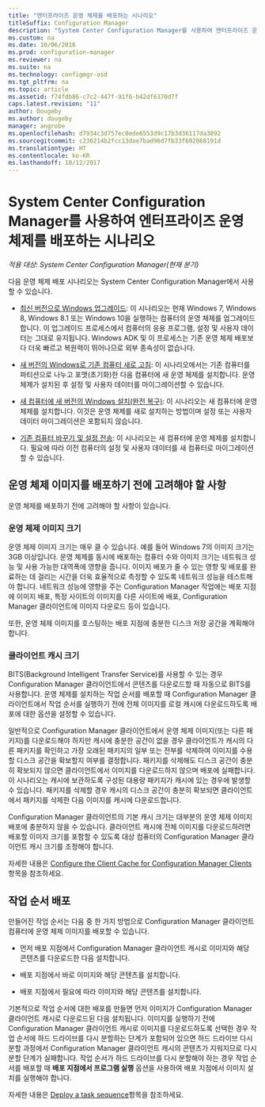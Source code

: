 ```yaml
---
title: "엔터프라이즈 운영 체제를 배포하는 시나리오"
titleSuffix: Configuration Manager
description: "System Center Configuration Manager를 사용하여 엔터프라이즈 운영 체제를 배포하는 여러 시나리오에 대해 알아봅니다."
ms.custom: na
ms.date: 10/06/2016
ms.prod: configuration-manager
ms.reviewer: na
ms.suite: na
ms.technology: configmgr-osd
ms.tgt_pltfrm: na
ms.topic: article
ms.assetid: f74fdb86-c7c2-447f-91f6-b42df6370d7f
caps.latest.revision: "11"
author: Dougeby
ms.author: dougeby
manager: angrobe
ms.openlocfilehash: d7934c3d757ec0ede6553d9c17b3d36117da3892
ms.sourcegitcommit: c236214b2fcc13dae7bad96d7fb33f692868191d
ms.translationtype: HT
ms.contentlocale: ko-KR
ms.lasthandoff: 10/12/2017
---
```

# <a name="scenarios-to-deploy-enterprise-operating-systems-with-system-center-configuration-manager"></a>System Center Configuration Manager를 사용하여 엔터프라이즈 운영 체제를 배포하는 시나리오

*적용 대상: System Center Configuration Manager(현재 분기)*

다음 운영 체제 배포 시나리오는 System Center Configuration Manager에서 사용할 수 있습니다.  

-   [최신 버전으로 Windows 업그레이드](upgrade-windows-to-the-latest-version.md): 이 시나리오는 현재 Windows 7, Windows 8, Windows 8.1 또는 Windows 10을 실행하는 컴퓨터의 운영 체제를 업그레이드합니다. 이 업그레이드 프로세스에서 컴퓨터의 응용 프로그램, 설정 및 사용자 데이터는 그대로 유지됩니다. Windows ADK 및 이 프로세스는 기존 운영 체제 배포보다 더욱 빠르고 복원력이 뛰어나므로 외부 종속성이 없습니다.  

-   [새 버전의 Windows로 기존 컴퓨터 새로 고침](refresh-an-existing-computer-with-a-new-version-of-windows.md): 이 시나리오에서는 기존 컴퓨터를 파티션으로 나누고 포맷(초기화)한 다음 컴퓨터에 새 운영 체제를 설치합니다. 운영 체제가 설치된 후 설정 및 사용자 데이터를 마이그레이션할 수 있습니다.  

-   [새 컴퓨터에 새 버전의 Windows 설치(완전 복구)](install-new-windows-version-new-computer-bare-metal.md): 이 시나리오는 새 컴퓨터에 운영 체제를 설치합니다. 이것은 운영 체제를 새로 설치하는 방법이며 설정 또는 사용자 데이터 마이그레이션은 포함되지 않습니다.  

-   [기존 컴퓨터 바꾸기 및 설정 전송](replace-an-existing-computer-and-transfer-settings.md): 이 시나리오는 새 컴퓨터에 운영 체제를 설치합니다. 필요에 따라 이전 컴퓨터의 설정 및 사용자 데이터를 새 컴퓨터로 마이그레이션할 수 있습니다.  

## <a name="things-to-consider-before-you-deploy-operating-system-images"></a>운영 체제 이미지를 배포하기 전에 고려해야 할 사항  
 운영 체제를 배포하기 전에 고려해야 할 사항이 있습니다.  

### <a name="operating-system-image-size"></a>운영 체제 이미지 크기  
 운영 체제 이미지 크기는 매우 클 수 있습니다. 예를 들어 Windows 7의 이미지 크기는 3GB 이상입니다. 운영 체제를 동시에 배포하는 컴퓨터 수와 이미지 크기는 네트워크 성능 및 사용 가능한 대역폭에 영향을 줍니다. 이미지 배포가 줄 수 있는 영향 및 배포를 완료하는 데 걸리는 시간을 더욱 효율적으로 측정할 수 있도록 네트워크 성능을 테스트해야 합니다. 네트워크 성능에 영향을 주는 Configuration Manager 작업에는 배포 지점에 이미지 배포, 특정 사이트의 이미지를 다른 사이트에 배포, Configuration Manager 클라이언트에 이미지 다운로드 등이 있습니다.  

 또한, 운영 체제 이미지를 호스팅하는 배포 지점에 충분한 디스크 저장 공간을 계획해야 합니다.  

### <a name="client-cache-size"></a>클라이언트 캐시 크기  
 BITS(Background Intelligent Transfer Service)를 사용할 수 있는 경우 Configuration Manager 클라이언트에서 콘텐츠를 다운로드할 때 자동으로 BITS를 사용합니다. 운영 체제를 설치하는 작업 순서를 배포할 때 Configuration Manager 클라이언트에서 작업 순서를 실행하기 전에 전체 이미지를 로컬 캐시에 다운로드하도록 배포에 대한 옵션을 설정할 수 있습니다.  

 일반적으로 Configuration Manager 클라이언트에서 운영 체제 이미지(또는 다른 패키지)를 다운로드해야 하지만 캐시에 충분한 공간이 없을 경우 클라이언트가 캐시의 다른 패키지를 확인하고 가장 오래된 패키지의 일부 또는 전부를 삭제하여 이미지를 수용할 디스크 공간을 확보할지 여부를 결정합니다. 패키지를 삭제해도 디스크 공간이 충분히 확보되지 않으면 클라이언트에서 이미지를 다운로드하지 않으며 배포에 실패합니다. 이 시나리오는 캐시에 보관하도록 구성된 대용량 패키지가 캐시에 있는 경우에 발생할 수 있습니다. 패키지를 삭제할 경우 캐시의 디스크 공간이 충분히 확보되면 클라이언트에서 패키지를 삭제한 다음 이미지를 캐시에 다운로드합니다.  

 Configuration Manager 클라이언트의 기본 캐시 크기는 대부분의 운영 체제 이미지 배포에 충분하지 않을 수 있습니다. 클라이언트 캐시에 전체 이미지를 다운로드하려면 배포할 이미지 크기를 포함할 수 있도록 대상 컴퓨터의 Configuration Manager 클라이언트 캐시 크기를 조정해야 합니다.  

 자세한 내용은 [Configure the Client Cache for Configuration Manager Clients](../../core/clients/manage/manage-clients.md#BKMK_ClientCache)항목을 참조하세요.  

## <a name="task-sequence-deployments"></a>작업 순서 배포  
 만들어진 작업 순서는 다음 중 한 가지 방법으로 Configuration Manager 클라이언트 컴퓨터에 운영 체제 이미지를 배포할 수 있습니다.  

-   먼저 배포 지점에서 Configuration Manager 클라이언트 캐시로 이미지와 해당 콘텐츠를 다운로드한 다음 설치합니다.  

-   배포 지점에서 바로 이미지와 해당 콘텐츠를 설치합니다.  

-   배포 지점에서 필요에 따라 이미지와 해당 콘텐츠를 설치합니다.  

 기본적으로 작업 순서에 대한 배포를 만들면 먼저 이미지가 Configuration Manager 클라이언트 캐시로 다운로드된 다음 설치됩니다. 이미지를 실행하기 전에 Configuration Manager 클라이언트 캐시로 이미지를 다운로드하도록 선택한 경우 작업 순서에 하드 드라이브를 다시 분할하는 단계가 포함되어 있으면 하드 드라이브 다시 분할 과정에서 Configuration Manager 클라이언트 캐시의 콘텐츠가 지워지므로 다시 분할 단계가 실패합니다. 작업 순서가 하드 드라이브를 다시 분할해야 하는 경우 작업 순서를 배포할 때 **배포 지점에서 프로그램 실행**  옵션을 사용하여 배포 지점에서 이미지 설치를 실행해야 합니다.  

 자세한 내용은 [Deploy a task sequence](manage-task-sequences-to-automate-tasks.md#BKMK_DeployTS)항목을 참조하세요.  
